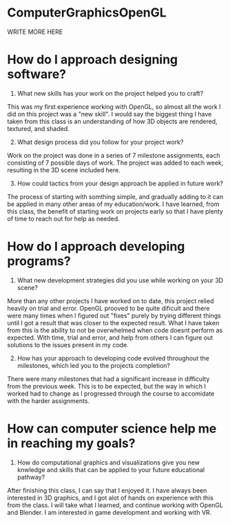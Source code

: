 # ComputerGraphicsOpenGL

WRITE MORE HERE

# How do I approach designing software?
1. What new skills has your work on the project helped you to craft?


This was my first experience working with OpenGL, so almost all the work I did on this project was a "new skill". I would say the biggest thing I have taken from this class is an understanding of how 3D objects are rendered, textured, and shaded. 

2. What design process did you follow for your project work?


Work on the project was done in a series of 7 milestone assignments, each consisting of 7 possible days of work. The project was added to each week, resulting in the 3D scene included here.

3. How could tactics from your design approach be applied in future work?


The process of starting with somthing simple, and gradually adding to it can be applied in many other areas of my education/work. I have learned, from this class, the benefit of starting work on projects early so that I have plenty of time to reach out for help as needed.

# How do I approach developing programs?
1. What new development strategies did you use while working on your 3D scene?

More than any other projects I have worked on to date, this project relied heavily on trial and error. OpenGL prooved to be quite dificult and there were many times when I figured out "fixes" purely by trying different things until I got a result that was closer to the expected result. What I have taken from this is the ability to not be overwhelmed when code doesnt perform as expected. With time, trial and error, and help from others I can figure out solutions to the issues present in my code.

2. How has your approach to developing code evolved throughout the milestones, which led you to the projects completion?

There were many milestones that had a significant increase in difficulty from the previous week. This is to be expected, but the way in which I worked had to change as I progressed through the course to accomidate with the harder assignments.

# How can computer science help me in reaching my goals?
1. How do computational graphics and visualizations give you new knwledge and skills that can be applied to your future educational pathway?

After finishing this class, I can say that I enjoyed it. I have always been interested in 3D graphics, and I got alot of hands on experience with this from the class. I will take what I learned, and continue working with OpenGL and Blender. I am interested in game development and working with VR. 
